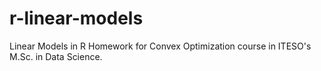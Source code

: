 # r-linear-models
Linear Models in R Homework for Convex Optimization course in ITESO's M.Sc. in Data Science.
